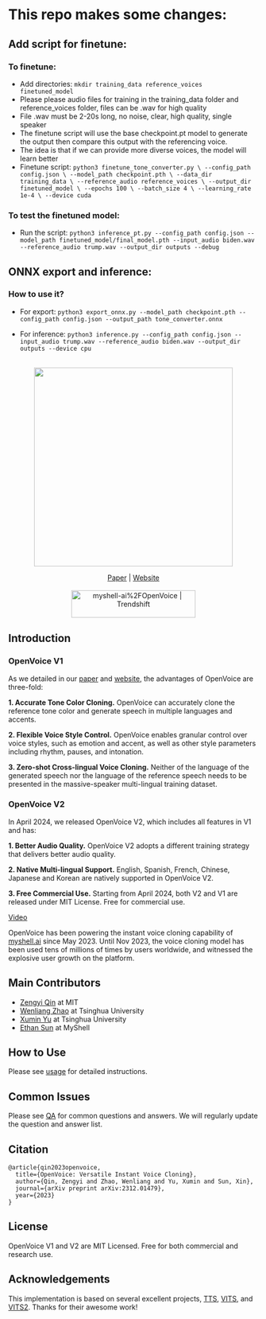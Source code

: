 # This repo makes some changes:
## Add script for finetune: 
### To finetune:
- Add directories: `mkdir training_data reference_voices finetuned_model`
- Please please audio files for training in the training_data folder and reference_voices folder, files can be .wav for high quality
- File .wav must be 2-20s long, no noise, clear, high quality, single speaker
- The finetune script will use the base checkpoint.pt model to generate the output then compare this output with the referencing voice.
- The idea is that if we can provide more diverse voices, the model will learn better
- Finetune script:
  `
  python3 finetune_tone_converter.py \
    --config_path config.json \
    --model_path checkpoint.pth \
    --data_dir training_data \
    --reference_audio reference_voices \
    --output_dir finetuned_model \
    --epochs 100 \
    --batch_size 4 \
    --learning_rate 1e-4 \
    --device cuda
  `
### To test the finetuned model:
- Run the script: `python3 inference_pt.py --config_path config.json --model_path finetuned_model/final_model.pth --input_audio biden.wav --reference_audio trump.wav --output_dir outputs --debug`
  
## ONNX export and inference: 
### How to use it?
- For export: `python3 export_onnx.py --model_path checkpoint.pth --config_path config.json --output_path tone_converter.onnx`

- For inference: `python3 inference.py --config_path config.json --input_audio trump.wav --reference_audio biden.wav --output_dir outputs --device cpu `

<div align="center">
  <div>&nbsp;</div>
  <img src="resources/openvoicelogo.jpg" width="400"/> 

[Paper](https://arxiv.org/abs/2312.01479) |
[Website](https://research.myshell.ai/open-voice) <br> <br>
<a href="https://trendshift.io/repositories/6161" target="_blank"><img src="https://trendshift.io/api/badge/repositories/6161" alt="myshell-ai%2FOpenVoice | Trendshift" style="width: 250px; height: 55px;" width="250" height="55"/></a>
</div>

## Introduction

### OpenVoice V1

As we detailed in our [paper](https://arxiv.org/abs/2312.01479) and [website](https://research.myshell.ai/open-voice), the advantages of OpenVoice are three-fold:

**1. Accurate Tone Color Cloning.**
OpenVoice can accurately clone the reference tone color and generate speech in multiple languages and accents.

**2. Flexible Voice Style Control.**
OpenVoice enables granular control over voice styles, such as emotion and accent, as well as other style parameters including rhythm, pauses, and intonation. 

**3. Zero-shot Cross-lingual Voice Cloning.**
Neither of the language of the generated speech nor the language of the reference speech needs to be presented in the massive-speaker multi-lingual training dataset.

### OpenVoice V2

In April 2024, we released OpenVoice V2, which includes all features in V1 and has:

**1. Better Audio Quality.**
OpenVoice V2 adopts a different training strategy that delivers better audio quality.

**2. Native Multi-lingual Support.**
English, Spanish, French, Chinese, Japanese and Korean are natively supported in OpenVoice V2.

**3. Free Commercial Use.**
Starting from April 2024, both V2 and V1 are released under MIT License. Free for commercial use.

[Video](https://github.com/myshell-ai/OpenVoice/assets/40556743/3cba936f-82bf-476c-9e52-09f0f417bb2f)

OpenVoice has been powering the instant voice cloning capability of [myshell.ai](https://app.myshell.ai/explore) since May 2023. Until Nov 2023, the voice cloning model has been used tens of millions of times by users worldwide, and witnessed the explosive user growth on the platform.

## Main Contributors

- [Zengyi Qin](https://www.qinzy.tech) at MIT
- [Wenliang Zhao](https://wl-zhao.github.io) at Tsinghua University
- [Xumin Yu](https://yuxumin.github.io) at Tsinghua University
- [Ethan Sun](https://twitter.com/ethan_myshell) at MyShell

## How to Use
Please see [usage](docs/USAGE.md) for detailed instructions.

## Common Issues

Please see [QA](docs/QA.md) for common questions and answers. We will regularly update the question and answer list.

## Citation
```
@article{qin2023openvoice,
  title={OpenVoice: Versatile Instant Voice Cloning},
  author={Qin, Zengyi and Zhao, Wenliang and Yu, Xumin and Sun, Xin},
  journal={arXiv preprint arXiv:2312.01479},
  year={2023}
}
```

## License
OpenVoice V1 and V2 are MIT Licensed. Free for both commercial and research use.

## Acknowledgements
This implementation is based on several excellent projects, [TTS](https://github.com/coqui-ai/TTS), [VITS](https://github.com/jaywalnut310/vits), and [VITS2](https://github.com/daniilrobnikov/vits2). Thanks for their awesome work!
